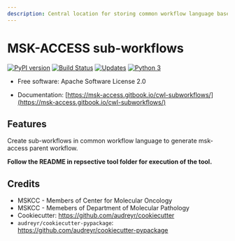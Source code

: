 ```yaml
---
description: Central location for storing common workflow language based sub-workflows for building msk-access workflows
---
```


# MSK-ACCESS sub-workflows

[![PyPI version](https://badge.fury.io/py/cwl_subworkflows.svg)](https://badge.fury.io/py/cwl_subworkflows)
[![Build Status](https://travis-ci.com/msk-access/cwl_subworkflows.svg?branch=master)](https://travis-ci.org/msk-access/cwl_subworkflows/)
[![Updates](https://pyup.io/repos/github/msk-access/cwl_subworkflows/shield.svg)](https://pyup.io/repos/github/msk-access/cwl_subworkflows/)
[![Python 3](https://pyup.io/repos/github/msk-access/cwl_subworkflows/python-3-shield.svg)](https://pyup.io/repos/github/msk-access/cwl_subworkflows/)

- Free software: Apache Software License 2.0
* Documentation: [https://msk-access.gitbook.io/cwl-subworkflows/](https://msk-access.gitbook.io/cwl-subworkflows/)

## Features

Create sub-workflows in common workflow language to generate msk-access parent workflow.

**Follow the README in repsective tool folder for execution of the tool.**


## Credits

- MSKCC - Members of Center for Molecular Oncology 
- MSKCC - Memebers of Department of Molecular Pathology
- Cookiecutter: https://github.com/audreyr/cookiecutter
- `audreyr/cookiecutter-pypackage`: https://github.com/audreyr/cookiecutter-pypackage